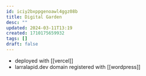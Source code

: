 ```yaml
---
id: iciy2bxppgenoawl4ggz08b
title: Digital Garden
desc: ""
updated: 2024-03-11T13:19
created: 1710175659932
tags: []
draft: false
---
```

- deployed with [[vercel]]
- larralapid.dev domain registered with [[wordpress]]
